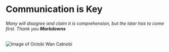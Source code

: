 # Communication is Key
###### Many will disagree and claim it is comprehension, but the later has to come first. Thank you *__Markdowns__*
![Image of Octobi Wan Catnobi](https://octodex.github.com/images/octobiwan.jpg)

